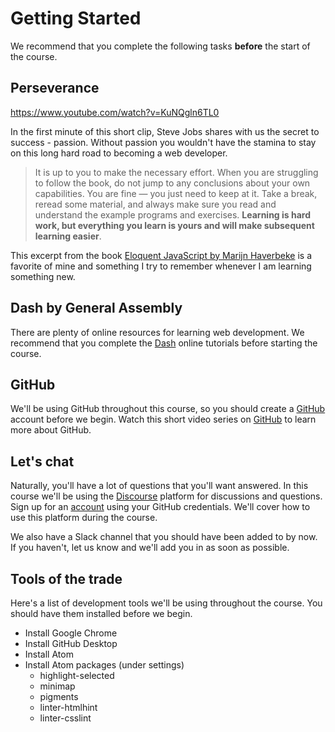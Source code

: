 # Getting Started

We recommend that you complete the following tasks **before** the start of the course.

## Perseverance

https://www.youtube.com/watch?v=KuNQgln6TL0

In the first minute of this short clip, Steve Jobs shares with us the secret to success - passion. Without passion you wouldn't have the stamina to stay on this long hard road to becoming a web developer.

> It is up to you to make the necessary effort. When you are struggling to follow the book, do not jump to any conclusions about your own capabilities. You are fine — you just need to keep at it. Take a break, reread some material, and always make sure you read and understand the example programs and exercises. **Learning is hard work, but everything you learn is yours and will make subsequent learning easier**.

This excerpt from the book [Eloquent JavaScript by Marijn Haverbeke](http://eloquentjavascript.net/) is a favorite of mine and something I try to remember whenever I am learning something new.

## Dash by General Assembly

There are plenty of online resources for learning web development. We recommend that you complete the [Dash](https://dash.generalassemb.ly/) online tutorials before starting the course.

## GitHub

We'll be using GitHub throughout this course, so you should create a [GitHub](https://github.com/) account before we begin. Watch this short video series on [GitHub](https://www.youtube.com/playlist?list=PLqGj3iMvMa4LFz8DZ0t-89twnelpT4Ilw) to learn more about GitHub.

## Let's chat

Naturally, you'll have a lot of questions that you'll want answered. In this course we'll be using the [Discourse](https://qna.fewd.site) platform for discussions and questions. Sign up for an [account](https://qna.fewd.site) using your GitHub credentials. We'll cover how to use this platform during the course.

We also have a Slack channel that you should have been added to by now. If you haven't, let us know and we'll add you in as soon as possible.

## Tools of the trade

Here's a list of development tools we'll be using throughout the course. You should have them installed before we begin.

- Install Google Chrome
- Install GitHub Desktop
- Install Atom
- Install Atom packages (under settings)
  - highlight-selected
  - minimap
  - pigments
  - linter-htmlhint
  - linter-csslint
